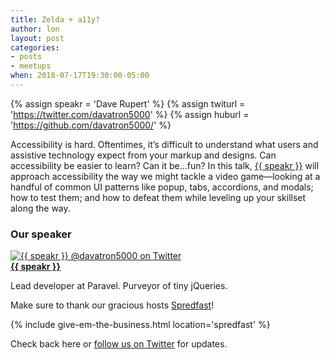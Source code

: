 ```yaml
---
title: Zelda + a11y?
author: lon
layout: post
categories:
- posts
- meetups
when: 2018-07-17T19:30:00-05:00
---
```


{% assign speakr = 'Dave Rupert' %}
{% assign twiturl = 'https://twitter.com/davatron5000' %}
{% assign huburl = 'https://github.com/davatron5000/' %}

Accessibility is hard. Oftentimes, it’s difficult to understand what users and
assistive technology expect from your markup and designs. Can accessibility be
easier to learn? Can it be&hellip;fun? In this talk, <a href="{{ twiturl }}">{{
speakr }}</a> will approach accessibility the way we might tackle a video
game—looking at a handful of common UI patterns like popup, tabs, accordions,
and modals; how to test them; and how to defeat them while leveling up your
skillset along the way.

### Our speaker

<div class="media-object speaker-bio">
  <a href="{{ twiturl }}">
    <img alt="{{ speakr }} @davatron5000 on Twitter"
      src="https://avatars1.githubusercontent.com/u/42218?s=460&v=4" />
  </a>
  <div>
  <a href="{{ twiturl }}"><strong>{{ speakr }}</strong></a>

  Lead developer at Paravel. Purveyor of tiny jQueries.
  </div>
</div>

Make sure to thank our gracious hosts [Spredfast][]!

{% include give-em-the-business.html location='spredfast' %}

Check back here or <a href="{{ site.twitter.url }}">follow us on Twitter</a>
for updates.

[Spredfast]: https://www.spredfast.com/
